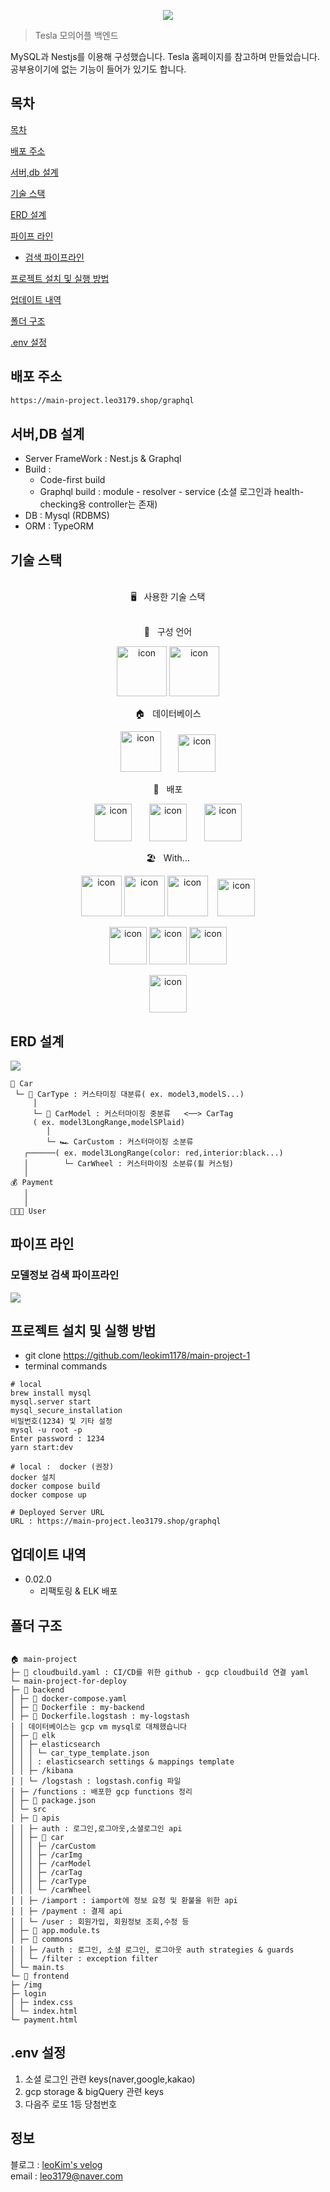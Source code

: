 <p align="center">
<img src="https://capsule-render.vercel.app/api?&type=waving&color=timeAuto&height=180&section=header&text=Main Project%20Tesla&fontSize=50&animation=fadeIn&fontAlignY=45" />
  </p>

> Tesla 모의어플 백엔드

MySQL과 Nestjs를 이용해 구성했습니다.
Tesla 홈페이지를 참고하며 만들었습니다.
공부용이기에 없는 기능이 들어가 있기도 합니다.
<br>

## 목차

[목차](#목차)

[배포 주소](#배포-주소)

[서버,db 설계](#서버db-설계)

[기술 스택](#기술-스택)

[ERD 설계](#erd-설계)

[파이프 라인](#파이프-라인)

- [검색 파이프라인](#모델정보-검색-파이프라인)

[프로젝트 설치 및 실행 방법](#프로젝트-설치-및-실행-방법)

[업데이트 내역](#업데이트-내역)

[폴더 구조](#폴더-구조)

[.env 설정](#env-설정)

## 배포 주소

```sh
https://main-project.leo3179.shop/graphql
```

## 서버,DB 설계

- Server FrameWork : Nest.js & Graphql
- Build :
  - Code-first build
  - Graphql build : module - resolver - service (소셜 로그인과 health-checking용 controller는 존재)
- DB : Mysql (RDBMS)
- ORM : TypeORM

## 기술 스택

<br>
<div align='center'> 🖥&nbsp&nbsp&nbsp사용한 기술 스택</div>
<br>
<p align="center">
📑&nbsp&nbsp&nbsp구성 언어
  </p>
<p align="center">
<img alt= "icon" wide="80" height="80" src ="https://techstack-generator.vercel.app/js-icon.svg">
<img alt= "icon" wide="80" height="80" src ="https://techstack-generator.vercel.app/ts-icon.svg">
  </p>
 <p align="center">
🏠&nbsp&nbsp&nbsp데이터베이스
  </p>
<p align="center">
<img alt= "icon" wide="65" height="65" src ="https://techstack-generator.vercel.app/mysql-icon.svg">
&nbsp
&nbsp
&nbsp
<img alt= "icon" wide="60" height="60" src ="https://cdn4.iconfinder.com/data/icons/redis-2/1451/Untitled-2-512.png">

  </p>
   <p align="center">
🚀&nbsp&nbsp&nbsp배포
  </p>
<p align="center">
<img alt= "icon" wide="60" height="60" src ="https://techstack-generator.vercel.app/kubernetes-icon.svg">
&nbsp
&nbsp
&nbsp
<img alt= "icon" wide="60" height="60" src="https://lirp.cdn-website.com/aa0ef369/dms3rep/multi/opt/google-cloud-icon-570w.png">
&nbsp
&nbsp
&nbsp
<img alt= "icon" wide="60" height="60" src="https://techstack-generator.vercel.app/aws-icon.svg">
  </p>
    </p>
       <p align="center">
🏖&nbsp&nbsp&nbspWith...
  </p>
<p align="center">
<img alt= "icon" wide="65" height="65" src ="https://techstack-generator.vercel.app/restapi-icon.svg">
<img alt= "icon" wide="65" height="65" src ="https://techstack-generator.vercel.app/graphql-icon.svg">
<img alt= "icon" wide="65" height="65" src ="https://techstack-generator.vercel.app/docker-icon.svg">
  &nbsp&nbsp
<img alt= "icon" wide="60" height="60" src ="https://symbols.getvecta.com/stencil_89/37_nestjs-icon.a67daec196.svg">
  </p>
  <p align="center">
<img alt= "icon" wide="60" height="60" src ="./readme-imgs/elasticsearch.png">
<img alt= "icon" wide="60" height="60" src ="./readme-imgs/logstash.png">
<img alt= "icon" wide="60" height="60" src ="./readme-imgs/kibana.png">
  </p>
  <p align="center">
  <img alt= "icon" wide="60" height="60" src ="https://nesoy.github.io/assets/posts/20170413/1.PNG">
  </p>

## ERD 설계

![](/readme-imgs/main-project-erd.png)

```
🚛 Car
 └─ 🚙 CarType : 커스타미징 대분류( ex. model3,modelS...)
     │
     └─ 🚗 CarModel : 커스터마이징 중분류   <──> CarTag
     ( ex. model3LongRange,modelSPlaid)
        │
        └─ 🏎 CarCustom : 커스터마이징 소분류
   ┌──────( ex. model3LongRange(color: red,interior:black...)
   │        └─ CarWheel : 커스터마이징 소분류(휠 커스텀)
   │
💰 Payment
   │
   │
👩🏻‍💻 User
```

## 파이프 라인

### 모델정보 검색 파이프라인

![](/readme-imgs/검색%20파이프라인.001.jpeg)

## 프로젝트 설치 및 실행 방법

- git clone https://github.com/leokim1178/main-project-1
- terminal commands

```
# local
brew install mysql
mysql.server start
mysql_secure_installation
비밀번호(1234) 및 기타 설정
mysql -u root -p
Enter password : 1234
yarn start:dev

# local :  docker (권장)
docker 설치
docker compose build
docker compose up

# Deployed Server URL
URL : https://main-project.leo3179.shop/graphql
```

## 업데이트 내역

- 0.02.0
  - 리팩토링 & ELK 배포

## 폴더 구조

```

🏠 main-project
├─ 🐳 cloudbuild.yaml : CI/CD를 위한 github - gcp cloudbuild 연결 yaml
└─ main-project-for-deploy
├─ 🚀 backend
│ ├─ 🐳 docker-compose.yaml
│ ├─ 🐳 Dockerfile : my-backend
│ ├─ 🐳 Dockerfile.logstash : my-logstash
│ │ 데이터베이스는 gcp vm mysql로 대체했습니다
│ ├─ 🍦 elk
│ │ ├─ elasticsearch
│ │ │ └─ car_type_template.json
│ │ │ : elasticsearch settings & mappings template
│ │ ├─ /kibana
│ │ └─ /logstash : logstash.config 파일
│ ├─ /functions : 배포한 gcp functions 정리
│ ├─ 🎒 package.json
│ └─ src
│ ├─ 🍇 apis
│ │ ├─ auth : 로그인,로그아웃,소셜로그인 api
│ │ ├─ 🚗 car
│ │ │ ├─ /carCustom
│ │ │ ├─ /carImg
│ │ │ ├─ /carModel
│ │ │ ├─ /carTag
│ │ │ ├─ /carType
│ │ │ └─ /carWheel
│ │ ├─ /iamport : iamport에 정보 요청 및 환불을 위한 api
│ │ ├─ /payment : 결제 api
│ │ └─ /user : 회원가입, 회원정보 조회,수정 등
│ ├─ 👑 app.module.ts
│ ├─ 📄 commons
│ │ ├─ /auth : 로그인, 소셜 로그인, 로그아웃 auth strategies & guards
│ │ └─ /filter : exception filter
│ └─ main.ts
└─ 🚀 frontend
├─ /img
├─ login
│ ├─ index.css
│ └─ index.html
└─ payment.html

```

## .env 설정

1. 소셜 로그인 관련 keys(naver,google,kakao)
2. gcp storage & bigQuery 관련 keys
3. 다음주 로또 1등 당첨번호

## 정보

블로그 : [leoKim's velog](https://story0tae.tistory.com/)
<br>
email : leo3179@naver.com

<!-- Markdown link & img dfn's -->

```

```
